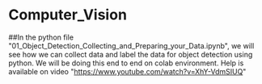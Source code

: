 # Computer_Vision
##In the python file "01_Object_Detection_Collecting_and_Preparing_your_Data.ipynb", we will see how we can collect data and label the data for object detection using python. We will be doing this end to end on colab environment. Help is available on video "https://www.youtube.com/watch?v=XhY-VdmSIUQ"
